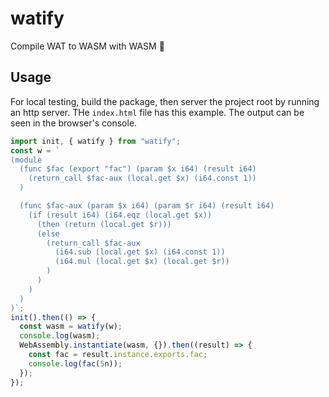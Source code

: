# watify

Compile WAT to WASM with WASM 🙇

## Usage

For local testing, build the package, then server the project root 
by running an http server. THe `index.html` file has this example.
The output can be seen in the browser's console.

```javascript
import init, { watify } from "watify";
const w = `
(module
  (func $fac (export "fac") (param $x i64) (result i64)
    (return_call $fac-aux (local.get $x) (i64.const 1))
  )

  (func $fac-aux (param $x i64) (param $r i64) (result i64)
    (if (result i64) (i64.eqz (local.get $x))
      (then (return (local.get $r)))
      (else
        (return_call $fac-aux
          (i64.sub (local.get $x) (i64.const 1))
          (i64.mul (local.get $x) (local.get $r))
        )
      )
    )
  )
)`;
init().then(() => {
  const wasm = watify(w);
  console.log(wasm);
  WebAssembly.instantiate(wasm, {}).then((result) => {
    const fac = result.instance.exports.fac;
    console.log(fac(5n));
  });
});
```
